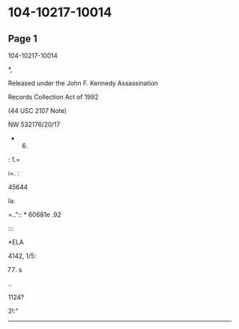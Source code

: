 # 104-10217-10014

## Page 1

104-10217-10014

*,

Released under the John F. Kennedy Assassination

Records Collection Act of 1992

(44 USC 2107 Note)

NW 532176/20/17

+ 6.

: 1.=

i=. :

45644

Ia:

=..":: * 60681e .92

:::

*ELA

4142, 1/5:

77. s

..

1124?

2!:"

---

